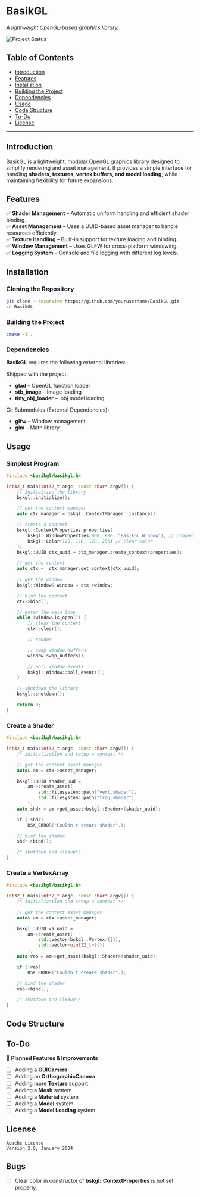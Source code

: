 # **BasikGL**  
*A lightweight OpenGL-based graphics library.*

![Project Status](https://img.shields.io/badge/Status-In_Development-yellow)  

## **Table of Contents**
- [Introduction](#introduction)
- [Features](#features)
- [Installation](#installation)
- [Building the Project](#building-the-project)
- [Dependencies](#dependencies)
- [Usage](#usage)
- [Code Structure](#code-structure)
- [To-Do](#to-do)
- [License](#license)

---

## **Introduction**
BasikGL is a lightweight, modular OpenGL graphics library designed to simplify rendering and asset management. It provides a simple interface for handling **shaders, textures, vertex buffers, and model loading**, while maintaining flexibility for future expansions.

## **Features**
✅ **Shader Management** – Automatic uniform handling and efficient shader binding.  
✅ **Asset Management** – Uses a UUID-based asset manager to handle resources efficiently.  
✅ **Texture Handling** – Built-in support for texture loading and binding.  
✅ **Window Management** – Uses GLFW for cross-platform windowing.  
✅ **Logging System** – Console and file logging with different log levels.  
<!-- ✅ **Model Loading** – Supports `.obj` and `.gltf` (future support planned).   -->

## **Installation**
### **Cloning the Repository**
```sh
git clone --recursive https://github.com/yourusername/BasikGL.git
cd BasikGL
```

### **Building the Project**
```sh
cmake -S .
```

### **Dependencies**
**BasikGL** requires the following external libraries:

Shipped with the project:

* **glad** – OpenGL function loader
* **stb_image** – Image loading
* **tiny_obj_loader** – .obj model loading

Git Submodules (External Dependencies):
* **glfw** – Window management
* **glm** – Math library

## **Usage**
### **Simplest Program**
```cpp
#include <basikgl/basikgl.h>

int32_t main(int32_t argc, const char* argv[]) {
    // initiailize the library
    bskgl::initialize();

    // get the context manager
    auto ctx_manager = bskgl::ContextManager::instance();

    // create a context
    bskgl::ContextProperties properties(
        bskgl::WindowProperties(800, 800, "BasikGL Window"), // properties for context window
        bskgl::Color(128, 128, 128, 255) // clear color
    );
    bskgl::UUID ctx_uuid = ctx_manager.create_context(properties);

    // get the context
    auto ctx =  ctx_manager.get_context(ctx_uuid);
    
    // get the window
    bskgl::Window& window = ctx->window;

    // bind the context
    ctx->bind();

    // enter the main loop
    while (window.is_open()) {
        // clear the context
        ctx->clear();

        // render

        // swap window buffers
        window.swap_buffers();

        // poll window events
        bskgl::Window::poll_events();
    }

    // shutdown the library
    bskgl::shutdown();

    return 0;
}
```

### **Create a Shader**
```cpp
#include <basikgl/basikgl.h>

int32_t main(int32_t argc, const char* argv[]) {
    /* initialization and setup a context */

    // get the context asset manager
    auto& am = ctx->asset_manager;

    bskgl::UUID shader_uud = 
        am->create_asset(
            std::filesystem::path("vert.shader"),
            std::filesystem::path("frag.shader")
        );
    auto shdr = am->get_asset<bskgl::Shader>(shader_uuid);

    if (!shdr)
        BSK_ERROR("Couldn't create shader".);

    // bind the shader
    shdr->bind();

    /* shutdown and cleaup*/
}
```

### **Create a VertexArray**
```cpp
#include <basikgl/basikgl.h>

int32_t main(int32_t argc, const char* argv[]) {
    /* initialization and setup a context */

    // get the context asset manager
    auto& am = ctx->asset_manager;

    bskgl::UUID va_uuid = 
        am->create_asset(
            std::vector<bskgl::Vertex>({}),
            std::vector<uint32_t>({})
        );
    auto vao = am->get_asset<bskgl::Shader>(shader_uuid);

    if (!vao)
        BSK_ERROR("Couldn't create shader".);

    // bind the shader
    vao->bind();

    /* shutdown and cleaup*/
}
```

## **Code Structure**

## **To-Do**
📌 **Planned Features & Improvements**
- [ ] Adding a **GUICamera**
- [ ] Adding an **OrthographicCamera**
- [ ] Adding more **Texture** support
- [ ] Adding a **Mesh** system
- [ ] Adding a **Material** system
- [ ] Adding a **Model** system
- [ ] Adding a **Model Loading** system

## **License**
```
Apache License
Version 2.0, January 2004
```

## **Bugs**
- [ ] Clear color in constructor of **bskgl::ContextProperties** is not set properly.